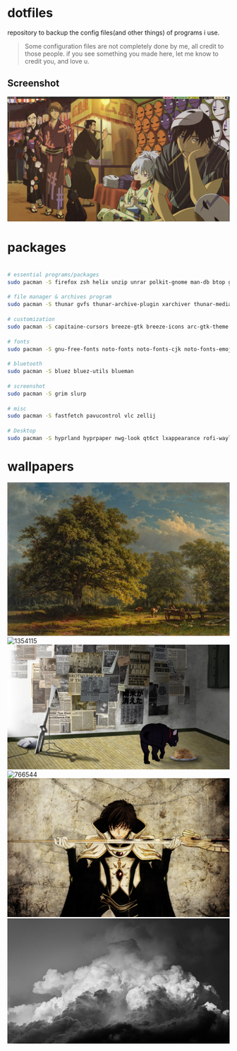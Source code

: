 # dotfiles
repository to backup the config files(and other things) of programs i use.
> Some configuration files are not completely done by me, all credit to those people. 
if you see something you made here, let me know to credit you, and love u.
## **Screenshot**
![screenshot](screenshot.png "")  

# packages
```bash

# essential programs/packages
sudo pacman -S firefox zsh helix unzip unrar polkit-gnome man-db btop gtk2 gtk3 gtk4 ffmpeg feh qt5 qt6 alacriity

# file manager & archives program
sudo pacman -S thunar gvfs thunar-archive-plugin xarchiver thunar-media-tags-plugin thunar-volman ffmpegthumbnailer tumbler

# customization
sudo pacman -S capitaine-cursors breeze-gtk breeze-icons arc-gtk-theme arc-icon-theme

# fonts
sudo pacman -S gnu-free-fonts noto-fonts noto-fonts-cjk noto-fonts-emoji noto-fonts-extra ttf-hack ttf-hack-nerd ttf-jetbrains-mono ttf-jetbrains-mono-nerd ttf-liberation

# bluetooth
sudo pacman -S bluez bluez-utils blueman

# screenshot 
sudo pacman -S grim slurp

# misc
sudo pacman -S fastfetch pavucontrol vlc zellij

# Desktop
sudo pacman -S hyprland hyprpaper nwg-look qt6ct lxappearance rofi-wayland dunst wl-clipboard

```

# wallpapers
![1341184](/wallpapers/1341184.jpeg "#1")
![1354115](/wallpapers/1354115.png "#2")
![485663](/wallpapers/485663.jpg "#3")
![766544](/wallpapers/766544.jpg "#4")
![846179](/wallpapers/846179.jpg "#5")
![wallhaven-d6o77l](/wallpapers/wallhaven-d6o77l.jpg "#6")
